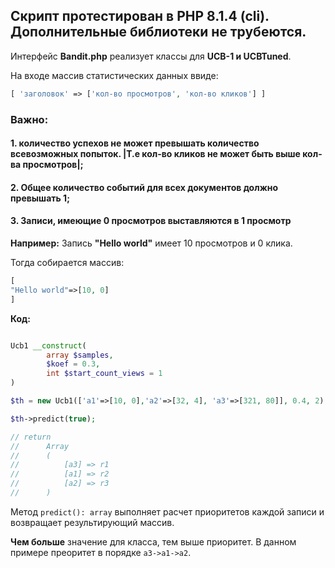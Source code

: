 ## Скрипт протестирован в PHP 8.1.4 (cli). Дополнительные библиотеки не трубеются.

Интерфейс **Bandit.php** реализует классы для **UCB-1 и UCBTuned**. 


На входе массив статистических данных ввиде:

```php
[ 'заголовок' => ['кол-во просмотров', 'кол-во кликов'] ]
```
### Важно: 
#### 1. количество успехов не может превышать количество всевозможных попыток. |Т.e кол-во кликов не может быть выше кол-ва просмотров|;
#### 2. Общее количество событий для всех документов должно превышать 1;
#### 3. Записи, имеющие 0 просмотров выставляются в 1 просмотр

**Например:** Запись **"Hello world"** имеет 10 просмотров и 0 клика. 

Тогда собирается массив:

```php
[
"Hello world"=>[10, 0]
]
```

**Код:**

```php

Ucb1 __construct(
        array $samples,
        $koef = 0.3,
        int $start_count_views = 1
)

$th = new Ucb1(['a1'=>[10, 0],'a2'=>[32, 4], 'a3'=>[321, 80]], 0.4, 2);

$th->predict(true);

// return
//      Array
//      (
//          [a3] => r1
//          [a1] => r2
//          [a2] => r3
//      )
```

Метод `predict(): array` выполняет расчет приоритетов каждой записи и возвращает результирующий массив.

**Чем больше** значение для класса, тем выше приоритет. В данном примере преоритет в порядке `a3->a1->a2`.

